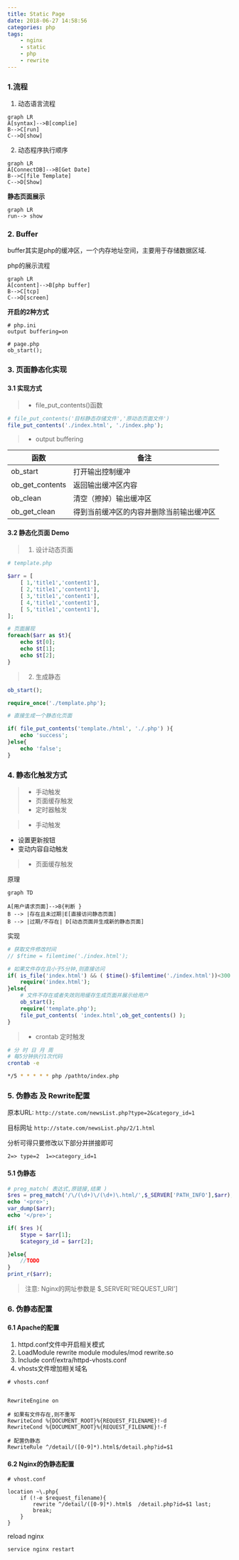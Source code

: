```yaml
---
title: Static Page
date: 2018-06-27 14:58:56
categories: php
tags:
    - nginx
    - static
    - php
    - rewrite
---
```


### 1.流程
1. 动态语言流程

```
graph LR
A[syntax]-->B[complie]
B-->C[run]
C-->D[show]
```

2. 动态程序执行顺序
```
graph LR
A[ConnectDB]-->B[Get Date]
B-->C[file Template]
C-->D[Show]
```

**静态页面展示**
```
graph LR
run--> show
```

### 2. Buffer
buffer其实是php的缓冲区，一个内存地址空间，主要用于存储数据区域.

php的展示流程

```
graph LR
A[content]-->B[php buffer]
B-->C[tcp]
C-->D[screen]
```

**开启的2种方式**

```
# php.ini
output buffering=on

# page.php
ob_start();
```

### 3. 页面静态化实现

#### 3.1 实现方式

>* file_put_contents()函数
```php
# file_put_contents('目标静态存储文件','原动态页面文件')
file_put_contents('./index.html', './index.php');
```
>* output buffering

函数|备注
--|--
ob_start | 打开输出控制缓冲
ob_get_contents | 返回输出缓冲区内容
ob_clean | 清空（擦掉）输出缓冲区
ob_get_clean | 得到当前缓冲区的内容并删除当前输出缓冲区


#### 3.2 静态化页面 Demo

> 1. 设计动态页面
```php
# template.php

$arr = [
    [ 1,'title1','content1'],
    [ 2,'title1','content1'],
    [ 3,'title1','content1'],
    [ 4,'title1','content1'],
    [ 5,'title1','content1'],
];

# 页面展现
foreach($arr as $t){
    echo $t[0];
    echo $t[1];
    echo $t[2];
}
```
> 2. 生成静态

```php
ob_start();

require_once('./template.php');

# 直接生成一个静态化页面

if( file_put_contents('template./html', './.php') ){
    echo 'success';
}else{
    echo 'false';
}
```
### 4. 静态化触发方式

>* 手动触发
>* 页面缓存触发
>* 定时器触发



>* 手动触发

- 设置更新按钮
- 变动内容自动触发

>* 页面缓存触发

原理
```
graph TD

A[用户请求页面]-->B{判断 }
B --> |存在且未过期|E[直接访问静态页面]
B --> |过期/不存在| D[动态页面并生成新的静态页面]
```
实现
```php
# 获取文件修改时间
// $ftime = filemtime('./index.html');

# 如果文件存在且小于5分钟,则直接访问
if( is_file('index.html') && ( $time()-$filemtime('./index.html'))<300 ){
    require('index.html');
}else{
    # 文件不存在或者失效则用缓存生成页面并展示给用户
    ob_start();
    require('template.php');
    file_put_contents( 'index.html',ob_get_contents() );
}
```
>* crontab 定时触发

```bash
# 分 时 日 月 周
# 每5分钟执行1次代码
crontab -e

*/5 * * * * * php /pathto/index.php

```

### 5. 伪静态 及 Rewrite配置

原本URL: `http://state.com/newsList.php?type=2&category_id=1`

目标网址 `http://state.com/newsList.php/2/1.html`

分析可得只要修改以下部分并拼接即可

```
2=> type=2  1=>category_id=1
```

#### 5.1  伪静态


```php
# preg_match( 表达式,原链接,结果 )
$res = preg_match('/\/(\d+)\/(\d+)\.html/',$_SERVER['PATH_INFO'],$arr);
echo '<pre>';
var_dump($arr);
echo '</pre>';

if( $res ){
    $type = $arr[1];
    $category_id = $arr[2];

}else{
    //TODO
}
print_r($arr);
```

> 注意: Nginx的网址参数是 $_SERVER['REQUEST_URI']

### 6. 伪静态配置

#### 6.1 Apache的配置

1. httpd.conf文件中开启相关模式
2. LoadModule rewrite module modules/mod rewrite.so
3. Include conf/extra/httpd-vhosts.conf
4. vhosts文件增加相关域名

```
# vhosts.conf


RewriteEngine on

# 如果有文件存在,则不重写
RewriteCond %{DOCUMENT_ROOT}%{REQUEST_FILENAME}!-d
RewriteCond %{DOCUMENT_ROOT}%{REQUEST_FILENAME}!-f

# 配置伪静态
RewriteRule ^/detail/([0-9]*).html$/detail.php?id=$1
```
#### 6.2 Nginx的伪静态配置



```
# vhost.conf

location ~\.php{
    if (!-e $request_filename){
        rewrite ^/detail/([0-9]*).html$  /detail.php?id=$1 last;
        break;
    }
}
```

reload nginx
```
service nginx restart
```
